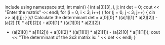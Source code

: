 include <iostream>
using namespace std;
int main() {
int a[3][3], i, j;
int det = 0;
cout << "Enter the matrix" << endl;
for (i = 0; i < 3; i++) {
for (j = 0; j < 3; j++) {
cin >> a[i][j];
}
}//
Calculate the determinant
det = a[0][0] * ((a[1][1] * a[2][2]) - (a[2]
[1] * a[1][2])) - a[0][1] * ((a[1][0] * a[2][2])
- (a[2][0] * a[1][2])) + a[0][2] * ((a[1][0] *
a[2][1]) - (a[2][0] * a[1][1]));
cout << "The determinant of the 3x3
matrix is: " << det << endl;
}
